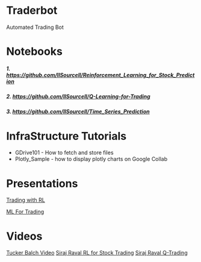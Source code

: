 # Traderbot
Automated Trading Bot

# Notebooks
#####  1.  https://github.com/llSourcell/Reinforcement_Learning_for_Stock_Prediction
#####  2.  https://github.com/llSourcell/Q-Learning-for-Trading
#####  3.  https://github.com/llSourcell/Time_Series_Prediction 

# InfraStructure Tutorials
- GDrive101 - How to fetch and store files
- Plotly_Sample - how to display plotly charts on Google Collab

# Presentations
[Trading with RL](https://www.youtube.com/watch?v=Pka0DC_P17k&t=678s)

[ML For Trading](https://docs.google.com/presentation/d/1FZt2QADT0gGDeDPhVvYbj1vHFzkpwLCK41CMzl4QVZc/edit#slide=id.g40e8d7bf33_0_17)

# Videos
[Tucker Balch Video](https://www.youtube.com/watch?v=Pka0DC_P17k&t=678s)
[Siraj Raval  RL for Stock Trading](https://www.youtube.com/watch?v=05NqKJ0v7EE)
[Siraj Raval Q-Trading](https://www.youtube.com/watch?v=rRssY6FrTvU&t=1s) 

